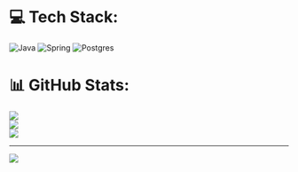 
# 💻 Tech Stack:
![Java](https://img.shields.io/badge/java-%23ED8B00.svg?style=for-the-badge&logo=openjdk&logoColor=white) ![Spring](https://img.shields.io/badge/spring-%236DB33F.svg?style=for-the-badge&logo=spring&logoColor=white) ![Postgres](https://img.shields.io/badge/postgres-%23316192.svg?style=for-the-badge&logo=postgresql&logoColor=white)
# 📊 GitHub Stats:
![](https://github-readme-stats.vercel.app/api?username=exquisitte&theme=dark&hide_border=false&include_all_commits=false&count_private=false)<br/>
![](https://github-readme-streak-stats.herokuapp.com/?user=exquisitte&theme=dark&hide_border=false)<br/>
![](https://github-readme-stats.vercel.app/api/top-langs/?username=exquisitte&theme=dark&hide_border=false&include_all_commits=false&count_private=false&layout=compact)

---
[![](https://visitcount.itsvg.in/api?id=exquisitte&icon=0&color=0)](https://visitcount.itsvg.in)

<!-- Proudly created with GPRM ( https://gprm.itsvg.in ) -->
